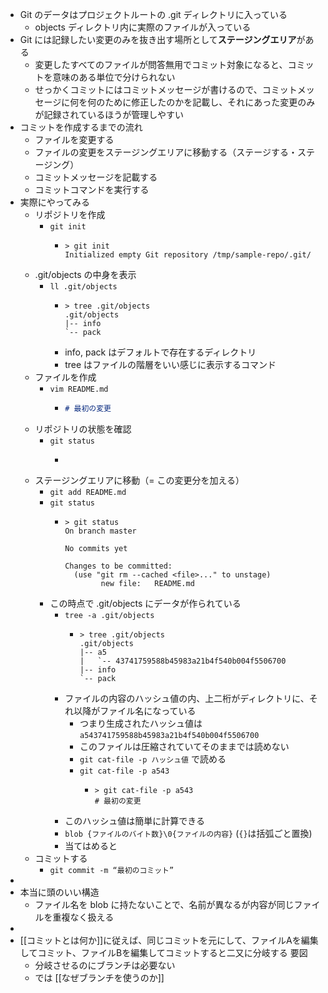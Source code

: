- Git のデータはプロジェクトルートの .git ディレクトリに入っている
	- objects ディレクトリ内に実際のファイルが入っている
- Git には記録したい変更のみを抜き出す場所として**ステージングエリア**がある
	- 変更したすべてのファイルが問答無用でコミット対象になると、コミットを意味のある単位で分けられない
	- せっかくコミットにはコミットメッセージが書けるので、コミットメッセージに何を何のために修正したのかを記載し、それにあった変更のみが記録されているほうが管理しやすい
- コミットを作成するまでの流れ
	- ファイルを変更する
	- ファイルの変更をステージングエリアに移動する（ステージする・ステージング）
	- コミットメッセージを記載する
	- コミットコマンドを実行する
- 実際にやってみる
	- リポジトリを作成
		- `git init`
			- ```
			  > git init
			  Initialized empty Git repository /tmp/sample-repo/.git/
			  ```
	- .git/objects の中身を表示
		- `ll .git/objects`
			- ```
			  > tree .git/objects
			  .git/objects
			  |-- info
			  `-- pack
			  
			  ```
			- info, pack はデフォルトで存在するディレクトリ
			- tree はファイルの階層をいい感じに表示するコマンド
	- ファイルを作成
		- `vim README.md`
			- ```markdown
			  # 最初の変更
			  ```
	- リポジトリの状態を確認
		- `git status`
			- ```
			  ```
	- ステージングエリアに移動（= この変更分を加える）
		- `git add README.md`
		- `git status`
			- ```
			  > git status
			  On branch master
			  
			  No commits yet
			  
			  Changes to be committed:
			    (use "git rm --cached <file>..." to unstage)
			          new file:   README.md
			  ```
		- この時点で .git/objects にデータが作られている
			- `tree -a .git/objects`
				- ```
				  > tree .git/objects
				  .git/objects
				  |-- a5
				  |   `-- 43741759588b45983a21b4f540b004f5506700
				  |-- info
				  `-- pack
				  ```
			- ファイルの内容のハッシュ値の内、上二桁がディレクトリに、それ以降がファイル名になっている
				- つまり生成されたハッシュ値は `a543741759588b45983a21b4f540b004f5506700`
				- このファイルは圧縮されていてそのままでは読めない
				- `git cat-file -p ハッシュ値` で読める
				- `git cat-file -p a543`
					- ```
					  > git cat-file -p a543
					  # 最初の変更
					  ```
			- このハッシュ値は簡単に計算できる
			- `blob {ファイルのバイト数}\0{ファイルの内容}` (`{}`は括弧ごと置換)
			- 当てはめると
	- コミットする
		- `git commit -m “最初のコミット”`
-
- 本当に頭のいい構造
	- ファイル名を blob に持たないことで、名前が異なるが内容が同じファイルを重複なく扱える
-
- [[コミットとは何か]]に従えば、同じコミットを元にして、ファイルAを編集してコミット、ファイルBを編集してコミットすると二又に分岐する
  要図
	- 分岐させるのにブランチは必要ない
	- では [[なぜブランチを使うのか]]